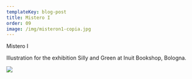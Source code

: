 ```yaml
---
templateKey: blog-post
title: Mistero I
order: 09
image: /img/misteron1-copia.jpg
---
```

Mistero I

Illustration for the exhibition Silly and Green at Inuit Bookshop, Bologna.

![](/img/silly-and-green_totale.jpg)

